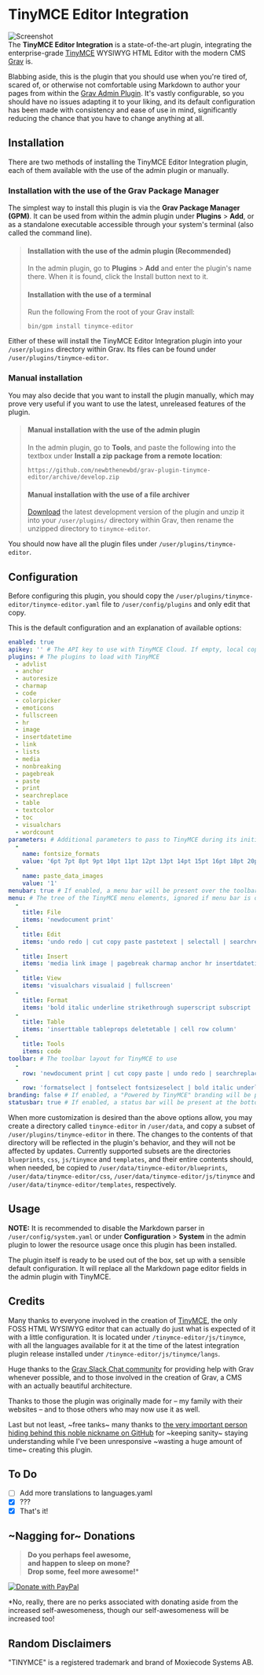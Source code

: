 # TinyMCE Editor Integration
![Screenshot](assets/tinymce-editor.png)  
The **TinyMCE Editor Integration** is a state-of-the-art plugin, integrating the enterprise-grade [TinyMCE](https://www.tinymce.com/) WYSIWYG HTML Editor with the modern CMS [Grav](https://getgrav.org/) is.

Blabbing aside, this is the plugin that you should use when you're tired of, scared of, or otherwise not comfortable using Markdown to author your pages from within the [Grav Admin Plugin](https://github.com/getgrav/grav-plugin-admin). It's vastly configurable, so you should have no issues adapting it to your liking, and its default configuration has been made with consistency and ease of use in mind, significantly reducing the chance that you have to change anything at all.
## Installation
There are two methods of installing the TinyMCE Editor Integration plugin, each of them available with the use of the admin plugin or manually.
### Installation with the use of the Grav Package Manager
The simplest way to install this plugin is via the **Grav Package Manager (GPM)**. It can be used from within the admin plugin under **Plugins** > **Add**, or as a standalone executable accessible through your system's terminal (also called the command line).
>#### Installation with the use of the admin plugin (Recommended)
>In the admin plugin, go to **Plugins** > **Add** and enter the plugin's name there. When it is found, click the Install button next to it.
>#### Installation with the use of a terminal
>Run the following From the root of your Grav install:
>```
>bin/gpm install tinymce-editor
>```

Either of these will install the TinyMCE Editor Integration plugin into your `/user/plugins` directory within Grav. Its files can be found under `/user/plugins/tinymce-editor`.
### Manual installation
You may also decide that you want to install the plugin manually, which may prove very useful if you want to use the latest, unreleased features of the plugin.
>#### Manual installation with the use of the admin plugin
>In the admin plugin, go to **Tools**, and paste the following into the textbox under **Install a zip package from a remote location**:
>```
>https://github.com/newbthenewbd/grav-plugin-tinymce-editor/archive/develop.zip
>```
>#### Manual installation with the use of a file archiver
>[Download](https://github.com/newbthenewbd/grav-plugin-tinymce-editor/archive/develop.zip) the latest development version of the plugin and unzip it into your `/user/plugins/` directory within Grav, then rename the unzipped directory to `tinymce-editor`.

You should now have all the plugin files under `/user/plugins/tinymce-editor`.
## Configuration

Before configuring this plugin, you should copy the `/user/plugins/tinymce-editor/tinymce-editor.yaml` file to `/user/config/plugins` and only edit that copy.

This is the default configuration and an explanation of available options:
```yaml
enabled: true
apikey: '' # The API key to use with TinyMCE Cloud. If empty, local copy of TinyMCE will be used
plugins: # The plugins to load with TinyMCE
  - advlist
  - anchor
  - autoresize
  - charmap
  - code
  - colorpicker
  - emoticons
  - fullscreen
  - hr
  - image
  - insertdatetime
  - link
  - lists
  - media
  - nonbreaking
  - pagebreak
  - paste
  - print
  - searchreplace
  - table
  - textcolor
  - toc
  - visualchars
  - wordcount
parameters: # Additional parameters to pass to TinyMCE during its initialization
  -
    name: fontsize_formats
    value: '6pt 7pt 8pt 9pt 10pt 11pt 12pt 13pt 14pt 15pt 16pt 18pt 20pt 22pt 24pt 26pt 28pt 32pt 36pt 40pt 44pt 48pt 54pt 60pt 66pt 72pt 80pt 88pt 96pt'
  -
    name: paste_data_images
    value: '1'
menubar: true # If enabled, a menu bar will be present over the toolbar
menu: # The tree of the TinyMCE menu elements, ignored if menu bar is disabled
  -
    title: File
    items: 'newdocument print'
  -
    title: Edit
    items: 'undo redo | cut copy paste pastetext | selectall | searchreplace'
  -
    title: Insert
    items: 'media link image | pagebreak charmap anchor hr insertdatetime nonbreaking toc'
  -
    title: View
    items: 'visualchars visualaid | fullscreen'
  -
    title: Format
    items: 'bold italic underline strikethrough superscript subscript | formats | removeformat'
  -
    title: Table
    items: 'inserttable tableprops deletetable | cell row column'
  -
    title: Tools
    items: code
toolbar: # The toolbar layout for TinyMCE to use
  -
    row: 'newdocument print | cut copy paste | undo redo | searchreplace visualchars | table image media emoticons toc | insertdatetime pagebreak charmap | link unlink anchor | blockquote nonbreaking hr | code'
  -
    row: 'formatselect | fontselect fontsizeselect | bold italic underline strikethrough | alignleft aligncenter alignright alignjustify | indent outdent | forecolor backcolor | bullist numlist | superscript subscript | removeformat | fullscreen'
branding: false # If enabled, a "Powered by TinyMCE" branding will be present at the bottom of the editor
statusbar: true # If enabled, a status bar will be present at the bottom of the editor
```
When more customization is desired than the above options allow, you may create a directory called `tinymce-editor` in `/user/data`, and copy a subset of `/user/plugins/tinymce-editor` in there. The changes to the contents of that directory will be reflected in the plugin's behavior, and they will not be affected by updates. Currently supported subsets are the directories `blueprints`, `css`, `js/tinymce` and `templates`, and their entire contents should, when needed, be copied to `/user/data/tinymce-editor/blueprints`, `/user/data/tinymce-editor/css`, `/user/data/tinymce-editor/js/tinymce` and `/user/data/tinymce-editor/templates`, respectively.
## Usage
**NOTE:** It is recommended to disable the Markdown parser in `/user/config/system.yaml` or under **Configuration** > **System** in the admin plugin to lower the resource usage once this plugin has been installed.

The plugin itself is ready to be used out of the box, set up with a sensible default configuration. It will replace all the Markdown page editor fields in the admin plugin with TinyMCE.
## Credits
Many thanks to everyone involved in the creation of [TinyMCE](https://github.com/tinymce/tinymce), the only FOSS HTML WYSIWYG editor that can actually do just what is expected of it with a little configuration. It is located under `/tinymce-editor/js/tinymce`, with all the languages available for it at the time of the latest integration plugin release installed under `/tinymce-editor/js/tinymce/langs`.

Huge thanks to the [Grav Slack Chat community](https://getgrav.org/slack) for providing help with Grav whenever possible, and to those involved in the creation of Grav, a CMS with an actually beautiful architecture.

Thanks to those the plugin was originally made for – my family with their websites – and to those others who may now use it as well.

Last but not least, ~free tanks~ many thanks to [the very important person hiding behind this noble nickname on GitHub](https://github.com/Buttpants) for ~keeping sanity~ staying understanding while I've been unresponsive ~wasting a huge amount of time~ creating this plugin.
## To Do
- [ ] Add more translations to languages.yaml
- [x] ???
- [x] That's it!

## ~Nagging for~ Donations
> **Do you perhaps feel awesome,  
> and happen to sleep on mone?  
> Drop some, feel more awesome!**\*

[![Donate with PayPal](https://www.paypalobjects.com/en_US/i/btn/btn_donateCC_LG.gif)](https://www.paypal.com/cgi-bin/webscr?cmd=_donations&business=sendmoney%40go2%2epl&lc=US&item_name=Donate%20to%20the%20GitHub%20user%20newbthenewbd&currency_code=USD&bn=PP%2dDonationsBF%3abtn_donateCC_LG%2egif%3aNonHosted)

*No, really, there are no perks associated with donating aside from the increased self-awesomeness, though our self-awesomeness will be increased too!
## Random Disclaimers
"TINYMCE" is a registered trademark and brand of Moxiecode Systems AB.

